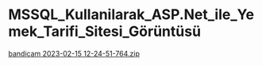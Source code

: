 # MSSQL_Kullanilarak_ASP.Net_ile_Yemek_Tarifi_Sitesi_Görüntüsü


[bandicam 2023-02-15 12-24-51-764.zip](https://github.com/Hticedurak/MSSQL_Kullanilarak_ASP.Net_ile_Yemek_Tarifi_Sitesi/files/11200047/bandicam.2023-02-15.12-24-51-764.zip)
